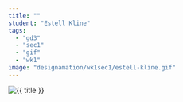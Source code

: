 ```yaml
---
title: ""
student: "Estell Kline"
tags:
  - "gd3"
  - "sec1"
  - "gif"
  - "wk1"
image: "designamation/wk1sec1/estell-kline.gif"
---
```


<img src="{{urls.media}}/{{ image }}" alt="{{ title }}"/>

